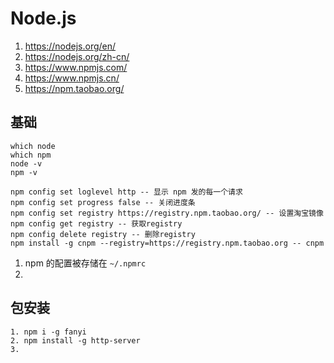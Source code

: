 # Node.js

1. https://nodejs.org/en/
2. https://nodejs.org/zh-cn/
3. https://www.npmjs.com/
4. https://www.npmjs.cn/
5. https://npm.taobao.org/

## 基础

```
which node
which npm
node -v
npm -v
```

```
npm config set loglevel http -- 显示 npm 发的每一个请求
npm config set progress false -- 关闭进度条
npm config set registry https://registry.npm.taobao.org/ -- 设置淘宝镜像
npm config get registry -- 获取registry
npm config delete registry -- 删除registry
npm install -g cnpm --registry=https://registry.npm.taobao.org -- cnpm

```

1. npm 的配置被存储在 ```~/.npmrc```
2. 





## 包安装


```
1. npm i -g fanyi
2. npm install -g http-server
3. 

```

